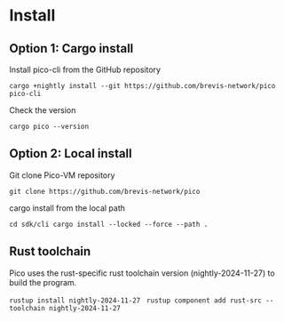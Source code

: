 # Install 

## Option 1:  Cargo install

Install pico-cli from the GitHub repository

`cargo +nightly install --git https://github.com/brevis-network/pico pico-cli`

Check the version

`cargo pico --version`

## Option 2: Local install

Git clone Pico-VM repository

`git clone https://github.com/brevis-network/pico`

cargo install from the local path

`cd sdk/cli
cargo install --locked --force --path .`

## Rust toolchain

Pico uses the rust-specific rust toolchain version (nightly-2024-11-27) to build the program. 

`rustup install nightly-2024-11-27 `
`rustup component add rust-src --toolchain nightly-2024-11-27`
